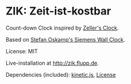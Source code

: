 ZIK: Zeit-ist-kostbar
=====================

Count-down Clock inspired by [Zeller's Clock](http://www.st.cs.uni-saarland.de/zeller/ZellersClock/).

Based on [Stefan Oskamp's Siemens Wall Clock](http://oskamp.dyndns.org/SiemensClock/SVG/).

License: MIT

Live-installation at http://zik.flupp.de.

Dependencies (included): [kinetic.js](https://github.com/ericdrowell/KineticJS), [License](https://github.com/ericdrowell/KineticJS/wiki/License)